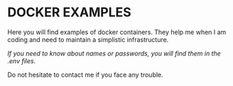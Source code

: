 # DOCKER EXAMPLES
Here you will find examples of docker containers. They help me when I am coding and need to maintain a simplistic infrastructure.

*If you need to know about names or passwords, you will find them in the .env files.*

Do not hesitate to contact me if you face any trouble.
